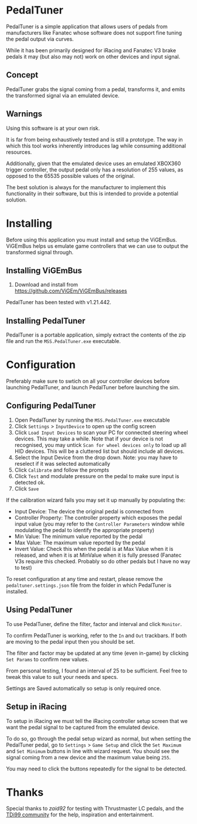 ﻿# PedalTuner
PedalTuner is a simple application that allows users of pedals from manufacturers like Fanatec whose software does not support fine tuning the pedal output via curves.

While it has been primarily designed for iRacing and Fanatec V3 brake pedals it may (but also may not) work on other devices and input signal.

## Concept
PedalTuner grabs the signal coming from a pedal, transforms it, and emits the transformed signal via an emulated device.

## Warnings
Using this software is at your own risk. 

It is far from being exhaustively tested and is still a prototype. The way in which this tool works inherently introduces lag while consuming additional resources.

Additionally, given that the emulated device uses an emulated XBOX360 trigger controller, the output pedal only has a resolution of 255 values, as opposed to the 65535 possible values of the original.

The best solution is always for the manufacturer to implement this functionality in their software, but this is intended to provide a potential solution.

# Installing
Before using this application you must install and setup the ViGEmBus. ViGEmBus helps us emulate game controllers that we can use to output the transformed signal through.

## Installing ViGEmBus
1. Download and install from https://github.com/ViGEm/ViGEmBus/releases

PedalTuner has been tested with v1.21.442.

## Installing PedalTuner
PedalTuner is a portable application, simply extract the contents of the zip file and run the `MSS.PedalTuner.exe` executable.

# Configuration
Preferably make sure to swtich on all your controller devices before launching PedalTuner, and launch PedalTuner before launching the sim.

## Configuring PedalTuner
1. Open PedalTuner by running the `MSS.PedalTuner.exe` executable
2. Click `Settings` > `InputDevice` to open up the config screen
3. Click `Load Input Devices` to scan your PC for connected steering wheel devices. This may take a while. Note that if your device is not recognised, you may untick `Scan for wheel devices only` to load up all HID devices. This will be a cluttered list but should include all devices.
4. Select the Input Device from the drop down. Note: you may have to reselect if it was selected automatically
5. Click `Calibrate` and follow the prompts
6. Click `Test` and modulate pressure on the pedal to make sure input is detected ok.
7. Click `Save`

If the calibration wizard fails you may set it up manually by populating the:
- Input Device: The device the original pedal is connected from
- Controller Property: The controller property which exposes the pedal input value (you may refer to the `Controller Parameters` window while modulating the pedal to identify the appropriate property)
- Min Value: The minimum value reported by the pedal
- Max Value: The maximum value reported by the pedal
- Invert Value: Check this when the pedal is at Max Value when it is released, and when it is at MinValue when it is fully pressed (Fanatec V3s require this checked. Probably so do other pedals but I have no way to test)

To reset configuration at any time and restart, please remove the `pedaltuner.settings.json` file from the folder in which PedalTuner is installed.

## Using PedalTuner
To use PedalTuner, define the filter, factor and interval and click `Monitor`. 

To confirm PedalTuner is working, refer to the `In` and `Out` trackbars. If both are moving to the pedal input then you should be set.

The filter and factor may be updated at any time (even in-game) by clicking `Set Params` to confirm new values.

From personal testing, I found an interval of 25 to be sufficient. Feel free to tweak this value to suit your needs and specs.

Settings are Saved automatically so setup is only required once.

## Setup in iRacing
To setup in iRacing we must tell the iRacing controller setup screen that we want the pedal signal to be captured from the emulated device.

To do so, go through the pedal setup wizard as normal, but when setting the PedalTuner pedal, go to `Settings` > `Game Setup` and click the `Set Maximum` and `Set Minimum` buttons in line with wizard request. You should see the signal coming from a new device and the maximum value being `255`.

You may need to click the buttons repeatedly for the signal to be detected.

# Thanks
Special thanks to *zaid92* for testing with Thrustmaster LC pedals, and the [TDi99 community](https://www.youtube.com/@Tdi99) for the help, inspiration and entertainment.